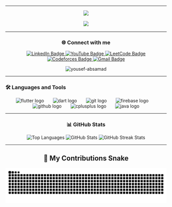 <hr>
<p align="center">
  <a href="https://github.com/DenverCoder1/readme-typing-svg">
    <img src="https://readme-typing-svg.herokuapp.com?font=Time+New+Roman&color=6AA6F8&size=25&center=true&vCenter=true&width=700&height=100&lines=Hello,+I'm+Yousef+Abdel+Samad;Fresh+Computer+Science+Graduate;Flutter+Developer;Always+Learning+and+Improving">
  </a>
</p>

<div align="center">
  <img height="250" src="https://media1.giphy.com/media/v1.Y2lkPTc5MGI3NjExZnU5Z2FsYWs3eTBlZTN2YmgybXk4aHMzejVnejJ1azU0ZWE2bGhtYSZlcD12MV9pbnRlcm5hbF9naWZfYnlfaWQmY3Q9Zw/Dh5q0sShxgp13DwrvG/giphy.gif"  />
</div>

<hr>

<h3 align="center">🌐 Connect with me</h3>

<p align="center">
  <a href="https://www.linkedin.com/in/yousef-absamad/" target="_blank">
    <img src="https://img.shields.io/badge/LinkedIn-0077B5?style=for-the-badge&logo=linkedin&logoColor=white" alt="LinkedIn Badge"/>
  </a>
  <a href="https://www.youtube.com/@YousefAbsamad" target="_blank">
    <img src="https://img.shields.io/badge/YouTube-FF0000?style=for-the-badge&logo=youtube&logoColor=white" alt="YouTube Badge"/>
  </a>
  <a href="https://leetcode.com/u/yousef-absamad/" target="_blank">
    <img src="https://img.shields.io/badge/LeetCode-FFA116?style=for-the-badge&logo=leetcode&logoColor=white" alt="LeetCode Badge"/>
  </a>
  <a href="https://codeforces.com/profile/3bd_elsamad" target="_blank">
    <img src="https://img.shields.io/badge/Codeforces-1F8ACB?style=for-the-badge&logo=codeforces&logoColor=white" alt="Codeforces Badge"/>
  </a>
  <a href="mailto:yousef.absamad@gmail.com" target="_blank">
    <img src="https://img.shields.io/badge/Gmail-D14836?style=for-the-badge&logo=gmail&logoColor=white" alt="Gmail Badge"/>
  </a>
</p>

<p align="center">
  <img src="https://komarev.com/ghpvc/?username=yousef-absamad&label=Profile%20views&color=0e75b6&style=flat" alt="yousef-absamad" height="30"/>
</p>

---

<h3 align="left">🛠 Languages and Tools</h3>

<p align="center">
  <img src="https://cdn.jsdelivr.net/gh/devicons/devicon/icons/flutter/flutter-original.svg" height="50" alt="flutter logo" />
  <img width="20"/>
  <img src="https://cdn.jsdelivr.net/gh/devicons/devicon/icons/dart/dart-original.svg" height="50" alt="dart logo" />
  <img width="20"/>
  <img src="https://cdn.jsdelivr.net/gh/devicons/devicon/icons/git/git-original.svg" height="50" alt="git logo" />
  <img width="20"/>
  <img src="https://cdn.jsdelivr.net/gh/devicons/devicon/icons/firebase/firebase-plain-wordmark.svg" height="50" alt="firebase logo" />
  <img width="20"/>
  <img src="https://cdn.jsdelivr.net/gh/devicons/devicon/icons/github/github-original.svg" height="50" alt="github logo" />
  <img width="20"/>
  <img src="https://cdn.jsdelivr.net/gh/devicons/devicon/icons/cplusplus/cplusplus-original.svg" height="50" alt="cplusplus logo" />
  <img width="20"/>
  <img src="https://cdn.jsdelivr.net/gh/devicons/devicon/icons/java/java-original.svg" height="50" alt="java logo" />
</p>

---

<h3 align="center">📊 GitHub Stats</h3>

<p align="center">
  <img src="https://github-readme-stats.vercel.app/api/top-langs?username=yousef-absamad&show_icons=true&locale=en&layout=compact" height="150" alt="Top Languages" />
  <img src="https://github-readme-stats.vercel.app/api?username=yousef-absamad&show_icons=true&locale=en" height="150" alt="GitHub Stats" />
  <img src="https://streak-stats.demolab.com/?user=yousef-absamad&theme=default" alt="GitHub Streak Stats" height="150"/>
</p>

---

<h2 align="center">🐍 My Contributions Snake</h2>

<p align="center">
  <img src="https://raw.githubusercontent.com/yousef-absamad/yousef-absamad/output/dist/snake.svg" alt="Snake animation" />
</p>
